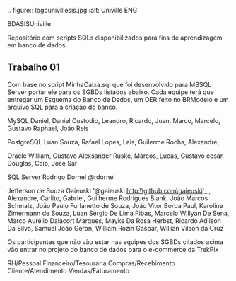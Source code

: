 .. figure:: logounivillesis.jpg
  :alt: Univille ENG
 
 BDASISUniville

Repositório com scripts SQLs disponibilizados para fins de aprendizagem em banco de dados.

## Trabalho 01

Com base no script MinhaCaixa.sql que foi desenvolvido para MSSQL Server portar ele para os SGBDs listados abaixo. Cada equipe terá que entregar um Esquema do Banco de Dados, um DER feito no BRModelo e um arquivo SQL para a criação do banco.

MySQL
Daniel, Daniel Custodio, Leandro, Ricardo, Juan, Marco, Marcelo, Gustavo Raphael, João Reis

PostgreSQL
Luan Souza, Rafael Lopes, Lais, Guilerme Rocha, Alexandre,

Oracle
William, Gustavo Alexsander Ruske, Marcos, Lucas, Gustavo cesar, Douglas, Caio, José Sar

SQL Server
Rodrigo Dornel @rdornel

Jefferson de Souza Gaieuski '@gaieuski <http:\\github.com\gaieuski>'_ , Alexandre, Carlito, Gabriel, Guilherme Rodrigues Blank, João Marcos Schmalz, João Paulo Furlanetto de Souza, João Vitor Borba Paul, Karoline Zimermann de Souza, Luan Sergio De Lima Ribas, Marcelo Willyan De Sena, Marco Aurélio Dalacort Marques, Mayke Da Rosa Herbst, Ricardo Adilson Da Silva, Samuel João Geron, William Rozin Gaspar, Willian Vilson da Cruz

Os participantes que não vão estar nas equipes dos SGBDs citados acima vão entrar no projeto do banco de dados para o e-commerce da TrekPix

RH/Pessoal
Financeiro/Tesouraria
Compras/Recebimento
Cliente/Atendimento
Vendas/Faturamento
